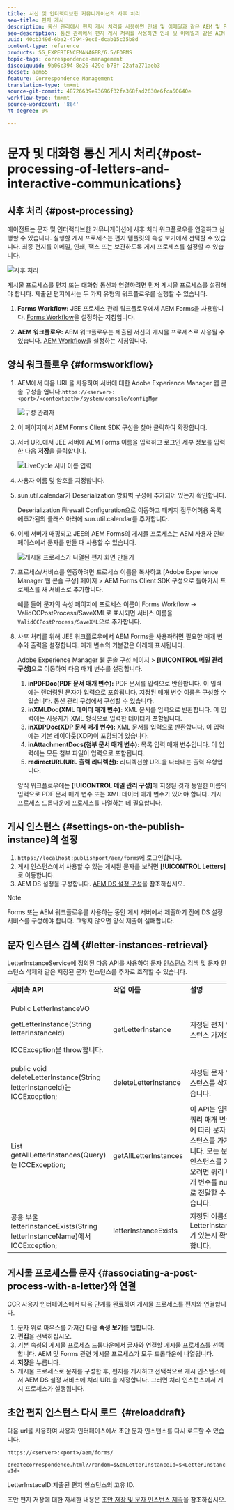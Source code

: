 ```yaml
---
title: 서신 및 인터랙티브한 커뮤니케이션의 사후 처리
seo-title: 편지 게시
description: 통신 관리에서 편지 게시 처리를 사용하면 인쇄 및 이메일과 같은 AEM 및 Forms 게시물 프로세스를 만들어 편지에 통합할 수 있습니다.
seo-description: 통신 관리에서 편지 게시 처리를 사용하면 인쇄 및 이메일과 같은 AEM 및 Forms 게시물 프로세스를 만들어 편지에 통합할 수 있습니다.
uuid: 40cb349d-6ba2-4794-9ec6-dcab15c35b8d
content-type: reference
products: SG_EXPERIENCEMANAGER/6.5/FORMS
topic-tags: correspondence-management
discoiquuid: 9b06c394-8e26-429c-b78f-22afa271aeb3
docset: aem65
feature: Correspondence Management
translation-type: tm+mt
source-git-commit: 48726639e93696f32fa368fad2630e6fca50640e
workflow-type: tm+mt
source-wordcount: '864'
ht-degree: 0%

---
```



# 문자 및 대화형 통신 게시 처리{#post-processing-of-letters-and-interactive-communications}

## 사후 처리 {#post-processing}

에이전트는 문자 및 인터랙티브한 커뮤니케이션에 사후 처리 워크플로우를 연결하고 실행할 수 있습니다. 실행할 게시 프로세스는 편지 템플릿의 속성 보기에서 선택할 수 있습니다. 최종 편지를 이메일, 인쇄, 팩스 또는 보관하도록 게시 프로세스를 설정할 수 있습니다.

![사후 처리](assets/ppoverview.png)

게시물 프로세스를 편지 또는 대화형 통신과 연결하려면 먼저 게시물 프로세스를 설정해야 합니다. 제출된 편지에서는 두 가지 유형의 워크플로우를 실행할 수 있습니다.

1. **Forms Workflow:** JEE 프로세스 관리 워크플로우에서 AEM Forms을 사용합니다. [Forms Workflow](#formsworkflow)을 설정하는 지침입니다.

1. **AEM 워크플로우:** AEM 워크플로우는 제출된 서신의 게시물 프로세스로 사용될 수 있습니다. [AEM Workflow](../../forms/using/aem-forms-workflow.md)을 설정하는 지침입니다.

## 양식 워크플로우 {#formsworkflow}

1. AEM에서 다음 URL을 사용하여 서버에 대한 Adobe Experience Manager 웹 콘솔 구성을 엽니다.`https://<server>:<port>/<contextpath>/system/console/configMgr`

   ![구성 관리자](assets/2configmanager-1.png)

1. 이 페이지에서 AEM Forms Client SDK 구성을 찾아 클릭하여 확장합니다.
1. 서버 URL에서 JEE 서버에 AEM Forms 이름을 입력하고 로그인 세부 정보를 입력한 다음 **저장**&#x200B;을 클릭합니다.

   ![LiveCycle 서버 이름 입력](assets/1cofigmanager.png)

1. 사용자 이름 및 암호를 지정합니다.
1. sun.util.calendar가 Deserialization 방화벽 구성에 추가되어 있는지 확인합니다.

   Deserialization Firewall Configuration으로 이동하고 패키지 접두어허용 목록에추가된의 클래스 아래에 sun.util.calendar를 추가합니다.

1. 이제 서버가 매핑되고 JEE의 AEM Forms의 게시물 프로세스는 AEM 사용자 인터페이스에서 문자를 만들 때 사용할 수 있습니다.

   ![게시물 프로세스가 나열된 편지 화면 만들기](assets/0configmanager.png)

1. 프로세스/서비스를 인증하려면 프로세스 이름을 복사하고 [Adobe Experience Manager 웹 콘솔 구성] 페이지 > AEM Forms Client SDK 구성으로 돌아가서 프로세스를 새 서비스로 추가합니다.

   예를 들어 문자의 속성 페이지에 프로세스 이름이 Forms Workflow -> ValidCCPostProcess/SaveXML로 표시되면 서비스 이름을 `ValidCCPostProcess/SaveXML`으로 추가합니다.

1. 사후 처리를 위해 JEE 워크플로우에서 AEM Forms을 사용하려면 필요한 매개 변수와 출력을 설정합니다. 매개 변수의 기본값은 아래에 표시됩니다.

   Adobe Experience Manager 웹 콘솔 구성 페이지 > **[!UICONTROL 메일 관리 구성]**&#x200B;으로 이동하여 다음 매개 변수를 설정합니다.

   1. **inPDFDoc(PDF 문서 매개 변수):** PDF 문서를 입력으로 반환합니다. 이 입력에는 렌더링된 문자가 입력으로 포함됩니다. 지정된 매개 변수 이름은 구성할 수 있습니다. 통신 관리 구성에서 구성할 수 있습니다.
   1. **inXMLDoc(XML 데이터 매개 변수):** XML 문서를 입력으로 반환합니다. 이 입력에는 사용자가 XML 형식으로 입력한 데이터가 포함됩니다.
   1. **inXDPDoc(XDP 문서 매개 변수):** XML 문서를 입력으로 반환합니다. 이 입력에는 기본 레이아웃(XDP)이 포함되어 있습니다.
   1. **inAttachmentDocs(첨부 문서 매개 변수):** 목록 입력 매개 변수입니다. 이 입력에는 모든 첨부 파일이 입력으로 포함됩니다.
   1. **redirectURL(URL 출력 리디렉션):** 리디렉션할 URL을 나타내는 출력 유형입니다.

   양식 워크플로우에는 **[!UICONTROL 메일 관리 구성]**&#x200B;에 지정된 것과 동일한 이름의 입력으로 PDF 문서 매개 변수 또는 XML 데이터 매개 변수가 있어야 합니다. 게시 프로세스 드롭다운에 프로세스를 나열하는 데 필요합니다.

## 게시 인스턴스 {#settings-on-the-publish-instance}의 설정

1. `https://localhost:publishport/aem/forms`에 로그인합니다.
1. 게시 인스턴스에서 사용할 수 있는 게시된 문자를 보려면 **[!UICONTROL Letters]**&#x200B;로 이동합니다.
1. AEM DS 설정을 구성합니다. [AEM DS 설정 구성](../../forms/using/configuring-the-processing-server-url-.md)을 참조하십시오.

>[!NOTE]
>
>Forms 또는 AEM 워크플로우를 사용하는 동안 게시 서버에서 제출하기 전에 DS 설정 서비스를 구성해야 합니다. 그렇지 않으면 양식 제출이 실패합니다.

## 문자 인스턴스 검색 {#letter-instances-retrieval}

LetterInstanceService에 정의된 다음 API를 사용하여 문자 인스턴스 검색 및 문자 인스턴스 삭제와 같은 저장된 문자 인스턴스를 추가로 조작할 수 있습니다.

<table>
 <tbody>
  <tr>
   <td><strong>서버측 API</strong></td>
   <td><strong>작업 이름</strong></td>
   <td><strong>설명</strong></td>
  </tr>
  <tr>
   <td><p>Public LetterInstanceVO</p> <p>getLetterInstance(String letterInstanceId)</p> <p>ICCException을 throw합니다. </p> </td>
   <td>getLetterInstance</td>
   <td>지정된 편지 인스턴스 가져오기 </td>
  </tr>
  <tr>
   <td>public void deleteLetterInstance(String letterInstanceId)는 ICCException; </td>
   <td>deleteLetterInstance </td>
   <td>지정된 문자 인스턴스를 삭제했습니다. </td>
  </tr>
  <tr>
   <td>List getAllLetterInstances(Query)는 ICCException; </td>
   <td>getAllLetterInstances </td>
   <td>이 API는 입력 쿼리 매개 변수에 따라 문자 인스턴스를 가져옵니다. 모든 문자 인스턴스를 가져오려면 쿼리 매개 변수를 null로 전달할 수 있습니다.<br /> </td>
  </tr>
  <tr>
   <td>공용 부울 letterInstanceExists(String letterInstanceName)에서 ICCException; </td>
   <td>letterInstanceExists </td>
   <td>지정된 이름으로 LetterInstance가 있는지 확인합니다. </td>
  </tr>
 </tbody>
</table>

## 게시물 프로세스를 문자 {#associating-a-post-process-with-a-letter}와 연결

CCR 사용자 인터페이스에서 다음 단계를 완료하여 게시물 프로세스를 편지와 연결합니다.

1. 문자 위로 마우스를 가져간 다음 **속성 보기**&#x200B;를 탭합니다.
1. **편집**&#x200B;을 선택하십시오.
1. 기본 속성의 게시물 프로세스 드롭다운에서 글자와 연결할 게시물 프로세스를 선택합니다. AEM 및 Forms 관련 게시물 프로세스가 모두 드롭다운에 나열됩니다.
1. **저장**&#x200B;을 누릅니다.
1. 게시물 프로세스로 문자를 구성한 후, 편지를 게시하고 선택적으로 게시 인스턴스에서 AEM DS 설정 서비스에 처리 URL을 지정합니다. 그러면 처리 인스턴스에서 게시 프로세스가 실행됩니다.

## 초안 편지 인스턴스 다시 로드  {#reloaddraft}

다음 url을 사용하여 사용자 인터페이스에서 초안 문자 인스턴스를 다시 로드할 수 있습니다.

`https://<server>:<port>/aem/forms/`

`createcorrespondence.html?/random=$&cmLetterInstanceId=$<LetterInstanceId>`

LetterInstaceID:제출된 편지 인스턴스의 고유 ID.

초안 편지 저장에 대한 자세한 내용은 [초안 저장 및 문자 인스턴스 제출](../../forms/using/create-correspondence.md#savingdrafts)을 참조하십시오.
